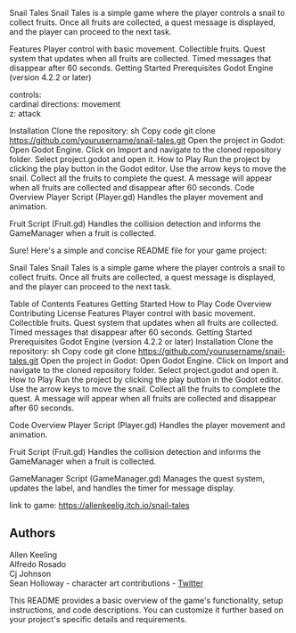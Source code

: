Snail Tales
Snail Tales is a simple game where the player controls a snail to collect fruits. Once all fruits are collected, a quest message is displayed, and the player can proceed to the next task.

Features
Player control with basic movement.
Collectible fruits.
Quest system that updates when all fruits are collected.
Timed messages that disappear after 60 seconds.
Getting Started
Prerequisites
Godot Engine (version 4.2.2 or later)

controls:  
cardinal directions: movement  
z: attack  

Installation
Clone the repository:
sh
Copy code
git clone https://github.com/yourusername/snail-tales.git
Open the project in Godot:
Open Godot Engine.
Click on Import and navigate to the cloned repository folder.
Select project.godot and open it.
How to Play
Run the project by clicking the play button in the Godot editor.
Use the arrow keys to move the snail.
Collect all the fruits to complete the quest.
A message will appear when all fruits are collected and disappear after 60 seconds.
Code Overview
Player Script (Player.gd)
Handles the player movement and animation.


Fruit Script (Fruit.gd)
Handles the collision detection and informs the GameManager when a fruit is collected.


Sure! Here's a simple and concise README file for your game project:

Snail Tales
Snail Tales is a simple game where the player controls a snail to collect fruits. Once all fruits are collected, a quest message is displayed, and the player can proceed to the next task.

Table of Contents
Features
Getting Started
How to Play
Code Overview
Contributing
License
Features
Player control with basic movement.
Collectible fruits.
Quest system that updates when all fruits are collected.
Timed messages that disappear after 60 seconds.
Getting Started
Prerequisites
Godot Engine (version 4.2.2 or later)
Installation
Clone the repository:
sh
Copy code
git clone https://github.com/yourusername/snail-tales.git
Open the project in Godot:
Open Godot Engine.
Click on Import and navigate to the cloned repository folder.
Select project.godot and open it.
How to Play
Run the project by clicking the play button in the Godot editor.
Use the arrow keys to move the snail.
Collect all the fruits to complete the quest.
A message will appear when all fruits are collected and disappear after 60 seconds.

Code Overview
Player Script (Player.gd)
Handles the player movement and animation.

Fruit Script (Fruit.gd)
Handles the collision detection and informs the GameManager when a fruit is collected.

GameManager Script (GameManager.gd)
Manages the quest system, updates the label, and handles the timer for message display.

link to game:
https://allenkeelig.itch.io/snail-tales

## Authors

Allen Keeling  
Alfredo Rosado  
Cj Johnson  
Sean Holloway - character art contributions - [Twitter](https://x.com/The_LobsterUni2)  

This README provides a basic overview of the game's functionality, setup instructions, and code descriptions. You can customize it further based on your project's specific details and requirements.
